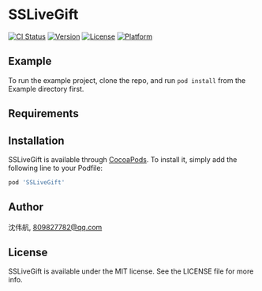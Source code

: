 # SSLiveGift

[![CI Status](https://img.shields.io/travis/沈伟航/SSLiveGift.svg?style=flat)](https://travis-ci.org/沈伟航/SSLiveGift)
[![Version](https://img.shields.io/cocoapods/v/SSLiveGift.svg?style=flat)](https://cocoapods.org/pods/SSLiveGift)
[![License](https://img.shields.io/cocoapods/l/SSLiveGift.svg?style=flat)](https://cocoapods.org/pods/SSLiveGift)
[![Platform](https://img.shields.io/cocoapods/p/SSLiveGift.svg?style=flat)](https://cocoapods.org/pods/SSLiveGift)

## Example

To run the example project, clone the repo, and run `pod install` from the Example directory first.

## Requirements

## Installation

SSLiveGift is available through [CocoaPods](https://cocoapods.org). To install
it, simply add the following line to your Podfile:

```ruby
pod 'SSLiveGift'
```

## Author

沈伟航, 809827782@qq.com

## License

SSLiveGift is available under the MIT license. See the LICENSE file for more info.
